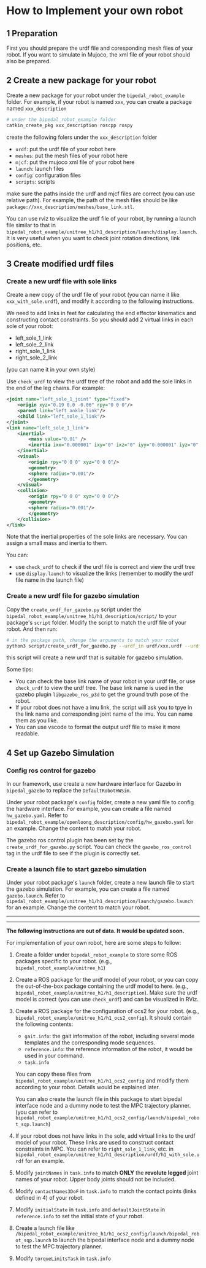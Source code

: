 # How to Implement your own robot

## 1 Preparation

First you should prepare the urdf file and coresponding mesh files of your robot. If you want to simulate in Mujoco, the xml file of your robot should also be prepared.

## 2 Create a new package for your robot

Create a new package for your robot under the `bipedal_robot_example` folder. For example, if your robot is named `xxx`, you can create a package named `xxx_description`

```bash
# under the bipedal_robot_example folder
catkin_create_pkg xxx_description roscpp rospy
```

create the following folers under the `xxx_description` folder

* `urdf`: put the urdf file of your robot here
* `meshes`: put the mesh files of your robot here
* `mjcf`: put the mujoco xml file of your robot here
* `launch`: launch files
* `config`: configuration files
* `scripts`: scripts

make sure the paths inside the urdf and mjcf files are correct (you can use relative path). For example, the path of the mesh files should be like `package://xxx_description/meshes/base_link.stl`.

You can use rviz to visualize the urdf file of your robot, by running a launch file similar to that in `bipedal_robot_example/unitree_h1/h1_description/launch/display.launch`.
It is very useful when you want to check joint rotation directions, link positions, etc.

## 3 Create modified urdf files

### Create a new urdf file with sole links

Create a new copy of the urdf file of your robot (you can name it like `xxx_with_sole.urdf`), and modify it according to the following instructions.

We need to add links in feet for calculating the end effector kinematics and constructing contact constraints. So you should add 2 virtual links in each sole of your robot:

* left_sole_1_link
* left_sole_2_link
* right_sole_1_link
* right_sole_2_link

(you can name it in your own style)

Use `check_urdf` to view the urdf tree of the robot and add the sole links in the end of the leg chains. For example: 

```xml
<joint name="left_sole_1_joint" type="fixed">
    <origin xyz="0.19 0.0 -0.06" rpy="0 0 0"/>
    <parent link="left_ankle_link"/>
    <child link="left_sole_1_link"/>
</joint>
<link name="left_sole_1_link">
    <inertial>
        <mass value="0.01" />
        <inertia ixx="0.000001" ixy="0" ixz="0" iyy="0.000001" iyz="0" izz="0.000001" />
    </inertial>
    <visual>
        <origin rpy="0 0 0" xyz="0 0 0"/>
        <geometry>
        <sphere radius="0.001"/>
        </geometry>
    </visual>
    <collision>
        <origin rpy="0 0 0" xyz="0 0 0"/>
        <geometry>
        <sphere radius="0.001"/>
        </geometry>
    </collision>
</link>
```

Note that the inertial properties of the sole links are necessary. You can assign a small mass and inertia to them.

You can:
* use `check_urdf` to check if the urdf file is correct and view the urdf tree
* use `display.launch` to visualize the links (remember to modify the urdf file name in the launch file)

### Create a new urdf file for gazebo simulation

Copy the `create_urdf_for_gazebo.py` script under the `bipedal_robot_example/unitree_h1/h1_description/script/` to your package's `script` folder. Modify the script to match the urdf file of your robot. And then run: 
```bash
# in the package path, change the arguments to match your robot
python3 script/create_urdf_for_gazebo.py --urdf_in urdf/xxx.urdf --urdf_out urdf/xxx_gazebo.urdf --root_link {base_link_name}
```

this script will create a new urdf that is suitable for gazebo simulation. 

Some tips: 

- You can check the base link name of your robot in your urdf file, or use `check_urdf` to view the urdf tree. The base link name is used in the gazebo plugin `libgazebo_ros_p3d` to get the ground truth pose of the robot.
- If your robot does not have a imu link, the script will ask you to tpye in the link name and corresponding joint name of the imu. You can name them as you like. 
- You can use vscode to format the output urdf file to make it more readable.


## 4 Set up Gazebo Simulation

### Config ros control for gazebo

In our framework, use create a new hardware interface for Gazebo in `bipedal_gazebo` to replace the `DefaultRobotHWSim`. 

Under your robot package's `config` folder, create a new yaml file to config the hardware interface. For example, you can create a file named `hw_gazebo.yaml`. Refer to `bipedal_robot_example/openloong_description/config/hw_gazebo.yaml` for an example. Change the content to match your robot.

The gazebo ros control plugin has been set by the `create_urdf_for_gazebo.py` script. You can check the `gazebo_ros_control` tag in the urdf file to see if the plugin is correctly set.

### Create a launch file to start gazebo simulation

Under your robot package's `launch` folder, create a new launch file to start the gazebo simulation. For example, you can create a file named `gazebo.launch`. Refer to `bipedal_robot_example/unitree_h1/h1_description/launch/gazebo.launch` for an example. Change the content to match your robot.

----------------------------------------------------------------------
----------------------------------------------------------------------

**The following instructions are out of data. It would be updated soon.**

For implementation of your own robot, here are some steps to follow:

1. Create a folder under `bipedal_robot_example` to store some ROS packages specific to your robot. (e.g., `bipedal_robot_example/unitree_h1`)

2. Create a ROS package for the urdf model of your robot, or you can copy the out-of-the-box package containing the urdf model to here. (e.g., `bipedal_robot_example/unitree_h1/h1_description`). Make sure the urdf model is correct (you can use `check_urdf`) and can be visualized in RViz.

3. Create a ROS package for the configuration of ocs2 for your robot. (e.g., `bipedal_robot_example/unitree_h1/h1_ocs2_config`). It should contain the following contents: 
    * `gait.info`: the gait information of the robot, including several mode templates and the corresponding mode sequences.
    * `reference.info`: the reference information of the robot, it would be used in your command.
    * `task.info`
    
    You can copy these files from `bipedal_robot_example/unitree_h1/h1_ocs2_config` and modify them according to your robot. Details would be explained later. 

    You can also create the launch file in this package to start bipedal interface node and a dummy node to test the MPC trajectory planner. (you can refer to `bipedal_robot_example/unitree_h1/h1_ocs2_config/launch/bipedal_robot_sqp.launch`) 

4. If your robot does not have links in the sole, add virtual links to the urdf model of your robot. These links are used to construct contact constraints in MPC. You can refer to `right_sole_1_link`, etc. in `bipedal_robot_example/unitree_h1/h1_description/urdf/h1_with_sole.urdf` for an example.

5. Modify `jointNames` in `task.info` to match **ONLY** the **revolute legged** joint names of your robot. Upper body joints should not be included.

6. Modify `contactNames3DoF` in `task.info` to match the contact points (links defined in 4) of your robot.

7. Modify `initialState` in `task.info` and `defaultJointState` in `reference.info` to set the initial state of your robot.

8. Create a launch file like `/bipedal_robot_example/unitree_h1/h1_ocs2_config/launch/bipedal_robot_sqp.launch` to launch the bipedal interface node and a dummy node to test the MPC trajectory planner.

9. Modify `torqueLimitsTask` in `task.info`